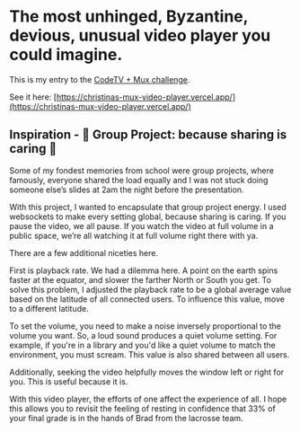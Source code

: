 # The most unhinged, Byzantine, devious, unusual video player you could imagine.

This is my entry to the [CodeTV + Mux challenge](https://codetv.dev/blog/web-dev-challenge-hackathon-s2e3-devious-video-player-mux).

See it here: [https://christinas-mux-video-player.vercel.app/](https://christinas-mux-video-player.vercel.app/)

## Inspiration - 🤝 Group Project: because sharing is caring 🤝

Some of my fondest memories from school were group projects, where famously, everyone shared the load equally and I was not stuck doing someone else’s slides at 2am the night before the presentation.

With this project, I wanted to encapsulate that group project energy. I used websockets to make every setting global, because sharing is caring. If you pause the video, we all pause. If you watch the video at full volume in a public space, we’re all watching it at full volume right there with ya.

There are a few additional niceties here.

First is playback rate. We had a dilemma here. A point on the earth spins faster at the equator, and slower the farther North or South you get. To solve this problem, I adjusted the playback rate to be a global average value based on the latitude of all connected users. To influence this value, move to a different latitude.

To set the volume, you need to make a noise inversely proportional to the volume you want. So, a loud sound produces a quiet volume setting. For example, if you're in a library and you'd like a quiet volume to match the environment, you must scream. This value is also shared between all users.

Additionally, seeking the video helpfully moves the window left or right for you. This is useful because it is.

With this video player, the efforts of one affect the experience of all. I hope this allows you to revisit the feeling of resting in confidence that 33% of your final grade is in the hands of Brad from the lacrosse team.
